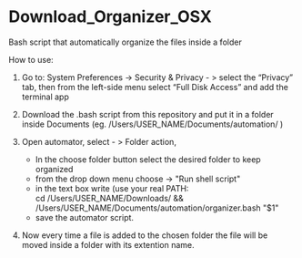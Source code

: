 # Download_Organizer_OSX
Bash script that automatically organize the files inside a folder

How to use:
1) Go to: System Preferences -> Security & Privacy - > select the “Privacy” tab, then from the left-side menu select “Full Disk Access” and add the terminal app

2) Download the .bash script from this repository and put it in a folder inside Documents (eg. /Users/USER_NAME/Documents/automation/ )

3) Open automator, select - > Folder action, 
   - In the choose folder button select the desired folder to keep organized
   - from the drop down menu choose -> "Run shell script" 
   - in the text box write (use your real PATH:   
          cd /Users/USER_NAME/Downloads/ && /Users/USER_NAME/Documents/automation/organizer.bash "$1"
   - save the automator script.
   
4) Now every time a file is added to the chosen folder the file will be moved inside a folder with its extention name.
